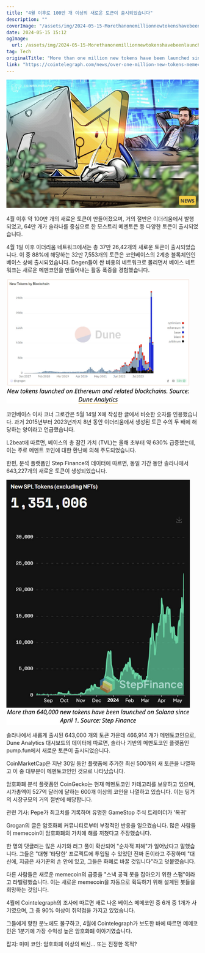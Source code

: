 ```yaml
---
title: "4월 이후로 100만 개 이상의 새로운 토큰이 출시되었습니다"
description: ""
coverImage: "/assets/img/2024-05-15-MorethanonemillionnewtokenshavebeenlaunchedsinceApril_thumbnail.png"
date: 2024-05-15 15:12
ogImage: 
  url: /assets/img/2024-05-15-MorethanonemillionnewtokenshavebeenlaunchedsinceApril_thumbnail.png
tag: Tech
originalTitle: "More than one million new tokens have been launched since April"
link: "https://cointelegraph.com/news/over-one-million-new-tokens-memecoins-launch-april-solana-base"
---
```



![2024-05-15-MorethanonemillionnewtokenshavebeenlaunchedsinceApril_thumbnail](/assets/img/2024-05-15-MorethanonemillionnewtokenshavebeenlaunchedsinceApril_thumbnail.png)

4월 이후 약 100만 개의 새로운 토큰이 만들어졌으며, 거의 절반은 이더리움에서 발행되었고, 64만 개가 솔라나를 중심으로 한 모스트리 메멘토큰 등 다양한 토큰이 출시되었습니다.

4월 1일 이후 이더리움 네트워크에서는 총 37만 26,42개의 새로운 토큰이 출시되었습니다. 이 중 88%에 해당하는 32만 7,553개의 토큰은 코인베이스의 2계층 블록체인인 베이스 상에 출시되었습니다. Degen들이 싼 비용의 네트워크로 몰리면서 베이스 네트워크는 새로운 메멘코인을 만들어내는 활동 폭증을 경험했습니다.



![More than one million new tokens have been launched since April](/assets/img/2024-05-15-MorethanonemillionnewtokenshavebeenlaunchedsinceApril_0.png)

코인베이스 이사 코너 그로간은 5월 14일 X에 작성한 글에서 비슷한 숫자를 인용했습니다. 과거 2015년부터 2023년까지 8년 동안 이더리움에서 생성된 토큰 수의 두 배에 해당하는 양이라고 언급했습니다.

L2beat에 따르면, 베이스의 총 잠긴 가치 (TVL)는 올해 초부터 약 630% 급증했는데, 이는 주로 메멘트 코인에 대한 환난에 의해 주도되었습니다.

한편, 분석 플랫폼인 Step Finance의 데이터에 따르면, 동일 기간 동안 솔라나에서 643,227개의 새로운 토큰이 생성되었습니다.



![image](/assets/img/2024-05-15-MorethanonemillionnewtokenshavebeenlaunchedsinceApril_1.png)

솔라나에서 새롭게 출시된 643,000 개의 토큰 가운데 466,914 개가 메멘토코인으로, Dune Analytics 대시보드의 데이터에 따르면, 솔라나 기반의 메멘토코인 플랫폼인 pump.fun에서 새로운 토큰이 출시되었습니다.

CoinMarketCap은 지난 30일 동안 플랫폼에 추가한 최신 500개의 새 토큰을 나열하고 이 중 대부분이 메멘토코인인 것으로 나타났습니다.

암호화폐 분석 플랫폼인 CoinGecko는 현재 메멘토코인 카테고리를 보유하고 있으며, 시가총액이 527억 달러에 달하는 600개 이상의 코인을 나열하고 있습니다. 이는 팅거의 시장규모의 거의 절반에 해당합니다.



관련 기사: Pepe가 최고치를 기록하며 유명한 GameStop 주식 트레이더가 '복귀'

Grogan의 글은 암호화폐 커뮤니티로부터 부정적인 반응을 일으켰습니다. 많은 사람들이 memecoin이 암호화폐의 가치에 해를 끼쳤다고 주장했습니다.

한 명의 댓글러는 많은 사기와 러그 풀이 확산되어 "순차적 피해"가 일어났다고 말했습니다. 그들은 "대형 '타당한' 프로젝트에 투입될 수 있었던 진짜 돈이라고 주장하며 "대신에, 지금은 사기꾼의 손 안에 있고, 그들은 화폐로 바꿀 것입니다"라고 덧붙였습니다.

다른 사람들은 새로운 memecoin의 급증을 "스낵 공격 봇을 잡아오기 위한 스팸"이라고 라벨링했습니다. 이는 새로운 memecoin을 자동으로 획득하기 위해 설계된 봇들을 희망하는 것입니다.



4월에 Cointelegraph의 조사에 따르면 새로 나온 베이스 메메코인 중 6개 중 1개가 사기였으며, 그 중 90% 이상이 취약점을 가지고 있었습니다.

그들에게 향한 분노에도 불구하고, 4월에 Cointelegraph가 보도한 바에 따르면 메메코인은 1분기에 가장 수익성 높은 암호화폐 이야기였습니다.

잡지: 미미 코인: 암호화폐 이상의 배신... 또는 진정한 목적?